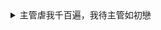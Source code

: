 <details>
  
  <summary> 主管虐我千百遍，我待主管如初戀 </summary>
```  
![](https://i.imgur.com/1HEyQGq.jpg)
```
</details>
